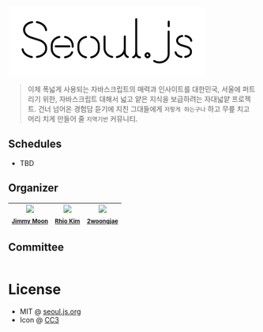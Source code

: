 ![](./assets/bi_black.png)

> 이제 폭넓게 사용되는 자바스크립트의 매력과 인사이트를 대한민국, 서울에 퍼트리기 위한, 자바스크립트 대해서 넓고 얕은 지식을 보급하려는 자대넓얕 프로젝트. 건너 넘어온 경험담 듣기에 지친 그대들에게 `저렇게 하는구나` 하고 무릎 치고 머리 치게 만들어 줄 `지역기반` 커뮤니티.

## Schedules

- TBD

## Organizer

| ![](https://avatars2.githubusercontent.com/u/124117?v=3&s=100) <br><sub>[Jimmy Moon](https://github.com/ragingwind/)</sub> | ![](https://avatars1.githubusercontent.com/u/145777?v=3&s=100) <br><sub>[Rhio Kim](https://github.com/rhiokim/)</sub> | ![](https://avatars1.githubusercontent.com/u/9678066?v=3&s=100) <br><sub>[2woongjae](https://github.com/2woongjae/)</sub> |
| ------------- | ------------- | ------------- |

## Committee
| | | |
| ------------- | ------------- | ------------- |

# License

- MIT @ [seoul.js.org](https://seoul.js.org)
- Icon @ [CC3](https://thenounproject.com/term/seoul/403791/)
